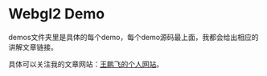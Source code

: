 # Webgl2 Demo

demos文件夹里是具体的每个demo，每个demo源码最上面，我都会给出相应的讲解文章链接。

具体可以关注我的文章网站：[王鹏飞的个人网站](http://www.pengfeixc.com)。

